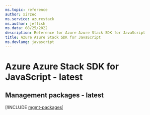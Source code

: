 ```yaml
---
ms.topic: reference
author: xirzec
ms.service: azurestack
ms.author: jeffish
ms.data: 08/25/2022
description: Reference for Azure Azure Stack SDK for JavaScript
title: Azure Azure Stack SDK for JavaScript
ms.devlang: javascript
---
```

# Azure Azure Stack SDK for JavaScript - latest

## Management packages - latest
[!INCLUDE [mgmt-packages](azure-stack-mgmt-index.md)]